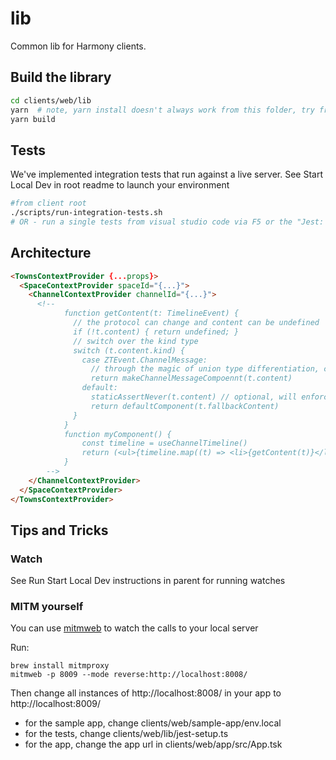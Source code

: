 # lib

Common lib for Harmony clients.

## Build the library

```bash
cd clients/web/lib
yarn  # note, yarn install doesn't always work from this folder, try from root
yarn build
```

## Tests

We've implemented integration tests that run against a live server. See Start Local Dev in root readme to launch your environment

```bash
#from client root
./scripts/run-integration-tests.sh
# OR - run a single tests from visual studio code via F5 or the "Jest: current file in 'web/lib/` commmand
```

## Architecture

```html
<TownsContextProvider {...props}>
  <SpaceContextProvider spaceId="{...}">
    <ChannelContextProvider channelId="{...}">
      <!--
            function getContent(t: TimelineEvent) {
              // the protocol can change and content can be undefined
              if (!t.content) { return undefined; }
              // switch over the kind type
              switch (t.content.kind) {
                case ZTEvent.ChannelMessage:
                  // through the magic of union type differentiation, content is now typed to ChannelMessageEvent
                  return makeChannelMessageCompoennt(t.content)
                default:
                  staticAssertNever(t.content) // optional, will enforce compile time check for enum exhaustion
                  return defaultComponent(t.fallbackContent)
              }
            }
            function myComponent() {
                const timeline = useChannelTimeline()
                return (<ul>{timeline.map((t) => <li>{getContent(t)}</li>)}</ul>)
            }
        -->
    </ChannelContextProvider>
  </SpaceContextProvider>
</TownsContextProvider>
```

## Tips and Tricks

### Watch

See Run Start Local Dev instructions in parent for running watches

### MITM yourself

You can use [mitmweb](https://mitmproxy.org/) to watch the calls to your local server

Run:

```
brew install mitmproxy
mitmweb -p 8009 --mode reverse:http://localhost:8008/

```

Then change all instances of http://localhost:8008/ in your app to http://localhost:8009/

- for the sample app, change clients/web/sample-app/env.local
- for the tests, change clients/web/lib/jest-setup.ts
- for the app, change the app url in clients/web/app/src/App.tsk
